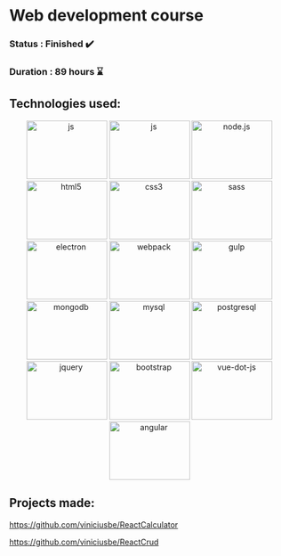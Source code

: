# Web development course

### Status : Finished :heavy_check_mark:

### Duration : 89 hours :hourglass:

## Technologies used:

<p align="center">
  <img src="https://github.com/viniciusbe/cursoDeWebEmJs/blob/master/.github/javascript.svg" alt="js" title="JavaScript" width="145" height="105"/>
  <img src="https://github.com/viniciusbe/cursoDeWebEmJs/blob/master/.github/react.svg" alt="js" title="React" width="145" height="105" />
  <img src="https://github.com/viniciusbe/cursoDeWebEmJs/blob/master/.github/node-dot-js.svg" alt="node.js" title="Node.js" width="145" height="105"/>
  <img src="https://github.com/viniciusbe/cursoDeWebEmJs/blob/master/.github/html5.svg" alt="html5" title="HTML5" width="145" height="105"/>
  <img src="https://github.com/viniciusbe/cursoDeWebEmJs/blob/master/.github/css3.svg" alt="css3" title="CSS3" width="145" height="105"/>
  <img src="https://github.com/viniciusbe/cursoDeWebEmJs/blob/master/.github/sass.svg" alt="sass" title="Sass" width="145" height="105"/>  
  <img src="https://github.com/viniciusbe/cursoDeWebEmJs/blob/master/.github/electron.svg" alt="electron" title="Electron" width="145" height="105"/>
  <img src="https://github.com/viniciusbe/cursoDeWebEmJs/blob/master/.github/webpack.svg" alt="webpack" title="webpack" width="145" height="105"/>
  <img src="https://github.com/viniciusbe/cursoDeWebEmJs/blob/master/.github/gulp.svg" alt="gulp" title="Gulp" width="145" height="105"/>
  <img src="https://github.com/viniciusbe/cursoDeWebEmJs/blob/master/.github/mongodb.svg" alt="mongodb" title="Mongodb" width="145" height="105"/>
  <img src="https://github.com/viniciusbe/cursoDeWebEmJs/blob/master/.github/mysql.svg" alt="mysql" title="Mysql" width="145" height="105"/>
  <img src="https://github.com/viniciusbe/cursoDeWebEmJs/blob/master/.github/postgresql.svg" alt="postgresql" title="Postgresql" width="145" height="105"/>
  <img src="https://github.com/viniciusbe/cursoDeWebEmJs/blob/master/.github/jquery.svg" alt="jquery" title="Jquery" width="145" height="105"/>
  <img src="https://github.com/viniciusbe/cursoDeWebEmJs/blob/master/.github/bootstrap.svg" alt="bootstrap" title="Bootstrap" width="145" height="105"/>
  <img src="https://github.com/viniciusbe/cursoDeWebEmJs/blob/master/.github/vue-dot-js.svg" alt="vue-dot-js" title="Vue.js" width="145" height="105"/>
  <img src="https://github.com/viniciusbe/cursoDeWebEmJs/blob/master/.github/angular.svg" alt="angular" title="Angular" width="145" height="105"/>
  
</p>

## Projects made:

https://github.com/viniciusbe/ReactCalculator

https://github.com/viniciusbe/ReactCrud
